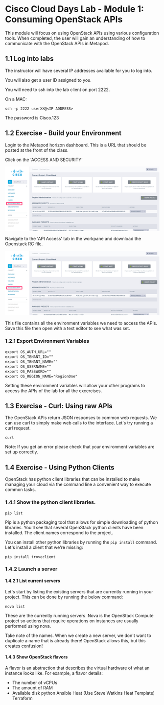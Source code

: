 # Cisco Cloud Days Lab - Module 1: Consuming OpenStack APIs

This module will focus on using OpenStack APIs using various configuration
tools.  When completed, the user will gain an understanding of how to 
communicate with the OpenStack APIs in Metapod.  

## 1.1 Log into labs

The instructor will have several IP addresses available for you to log
into.

You will also get a user ID assigned to you. 

You will need to ssh into the lab client on port 2222.  

On a MAC: 
```
ssh -p 2222 userXX@<IP ADDRESS> 
```
The password is Cisco.123

## 1.2 Exercise - Build your Environment

Login to the Metapod horizon dashboard.  This is a URL that should be posted
at the front of the class.  

Click on the 'ACCESS AND SECURITY' 

![Dashboard](images/d1.png "Metapod Dashboard")

Navigate to the 'API Access' tab in the workpane and download the Openstack RC file. 

![API Access ](images/d1.png "API Access")

This file contains all the environment variables we need to access the APIs.  Save this 
file then open with a text editor to see what was set. 

### 1.2.1 Export Environment Variables

```
export OS_AUTH_URL=""
export OS_TENANT_ID=""
export OS_TENANT_NAME=""
export OS_USERNAME=""
export OS_PASSWORD=""
export OS_REGION_NAME="RegionOne"
```
Setting these environment variables will allow your other programs to access the 
APIs of the lab for all the excercises.  


## 1.3 Exercise  - Curl: Using raw APIs

The OpenStack APIs return JSON responses to common web requests.  We can use curl to simply
make web calls to the interface.  Let's try running a curl request. 

```
curl
```

Note:  If you get an error please check that your environment variables are set up correctly.

## 1.4 Exercise - Using Python Clients

OpenStack has python client libraries that can be installed to make managing your cloud via
the command line a convenient way to execute common tasks.  

### 1.4.1 Show the python client libraries.

```
pip list
```

Pip is a python packaging tool that allows for simple downloading of python libraries.  You'll see
that several OpenStack python clients have been installed.  The client names correspond to the 
project.  

You can install other python libraries by running the ```pip install``` command.  Let's install
a client that we're missing:

```
pip install troveclient
```

### 1.4.2 Launch a server

#### 1.4.2.1 List current servers
Let's start by listing the existing servers that are currently running in your project. 
This can be done by running the below command:

```
nova list
```

These are the currently running servers.  Nova is the OpenStack Compute project so actions that
require operations on instances are usually performed using nova.  

Take note of the names.  When we create a new server, we don't want to duplicate a name that is
already there!  OpenStack allows this, but this creates confusion!

#### 1.4.3 Show OpenStack flavors

A flavor is an abstraction that describes the virtual hardware of what an instance looks like. 
For example, a flavor details: 

* The number of vCPUs
* The amount of RAM
* Available disk
python
Ansible
Heat (Use Steve Watkins Heat Template)
Terraform

